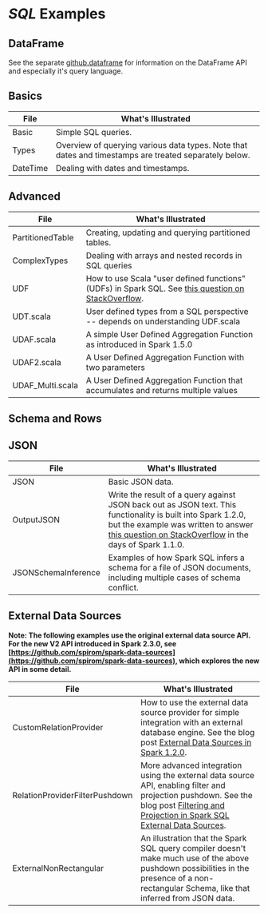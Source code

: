 # _SQL_ Examples

## DataFrame

See the separate [github.dataframe](../github/dataframe) for information on the
DataFrame API and especially it's query language.

## Basics

| File                  | What's Illustrated    |
|-----------------------|-----------------------|
| Basic | Simple SQL queries. |
| Types | Overview of querying various data types. Note that dates and timestamps are treated separately below. |
| DateTime | Dealing with dates and timestamps. |

## Advanced

| File                  | What's Illustrated    |
|-----------------------|-----------------------|
| PartitionedTable      | Creating, updating and querying partitioned tables. |
| ComplexTypes          | Dealing with arrays and nested records in SQL queries |
| UDF                   | How to use Scala "user defined functions" (UDFs) in Spark SQL. See [this question on StackOverflow](http://stackoverflow.com/questions/25031129/creating-user-defined-function-in-spark-sql). |
| UDT.scala             | User defined types from a SQL perspective -- depends on understanding UDF.scala |
| UDAF.scala            | A simple User Defined Aggregation Function as introduced in Spark 1.5.0 |
| UDAF2.scala           | A User Defined Aggregation Function with two parameters |
| UDAF_Multi.scala      | A User Defined Aggregation Function that accumulates and returns multiple values |

## Schema and Rows

## JSON

| File                  | What's Illustrated    |
|-----------------------|-----------------------|
| JSON | Basic JSON data. |
| OutputJSON | Write the result of a query against JSON back out as JSON text. This functionality is built into Spark 1.2.0, but the example was written to answer [this question on StackOverflow](http://stackoverflow.com/questions/26737251/pyspark-save-schemardd-as-json-file) in the days of Spark 1.1.0. |
| JSONSchemaInference | Examples of how Spark SQL infers a schema for a file of JSON documents, including multiple cases of schema conflict. |

## External Data Sources

**Note: The following examples use the original external data source API. For the new V2 API introduced in
Spark 2.3.0, see [https://github.com/spirom/spark-data-sources](https://github.com/spirom/spark-data-sources),
which explores the new API in some detail.**

| File                  | What's Illustrated    |
|-----------------------|-----------------------|
| CustomRelationProvider | How to use the external data source provider for simple integration with an external database engine. See the blog post [External Data Sources in Spark 1.2.0](http://www.river-of-bytes.com/2014/12/external-data-sources-in-spark-120.html).|
| RelationProviderFilterPushdown | More advanced integration using the external data source API, enabling filter and projection pushdown. See the blog post [Filtering and Projection in Spark SQL External Data Sources](http://www.river-of-bytes.com/2014/12/filtering-and-projection-in-spark-sql.html).|
| ExternalNonRectangular | An illustration that the Spark SQL query compiler doesn't make much use of the above pushdown possibilities in the presence of a non-rectangular Schema, like that inferred from JSON data.|
